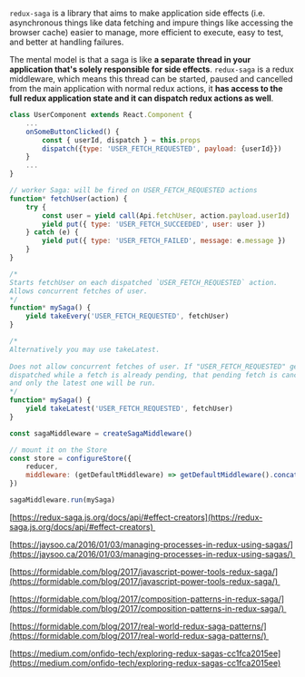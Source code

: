 `redux-saga` is a library that aims to make application side effects (i.e. asynchronous things like data fetching and impure things like accessing the browser cache) easier to manage, more efficient to execute, easy to test, and better at handling failures.

The mental model is that a saga is like **a separate thread in your application that's solely responsible for side effects**. `redux-saga` is a redux middleware, which means this thread can be started, paused and cancelled from the main application with normal redux actions, it **has access to the full redux application state and it can dispatch redux actions as well**.

```js
class UserComponent extends React.Component {  
	...  
	onSomeButtonClicked() {  
		const { userId, dispatch } = this.props  
		dispatch({type: 'USER_FETCH_REQUESTED', payload: {userId}})  
	}  
	...  
}
```

```js  
// worker Saga: will be fired on USER_FETCH_REQUESTED actions  
function* fetchUser(action) {  
	try {  
		const user = yield call(Api.fetchUser, action.payload.userId)  
		yield put({ type: 'USER_FETCH_SUCCEEDED', user: user })  
	} catch (e) {  
		yield put({ type: 'USER_FETCH_FAILED', message: e.message })  
	}  
}

/*  
Starts fetchUser on each dispatched `USER_FETCH_REQUESTED` action.  
Allows concurrent fetches of user.  
*/
function* mySaga() {  
	yield takeEvery('USER_FETCH_REQUESTED', fetchUser)  
}

/*  
Alternatively you may use takeLatest.  
  
Does not allow concurrent fetches of user. If "USER_FETCH_REQUESTED" gets  
dispatched while a fetch is already pending, that pending fetch is cancelled  
and only the latest one will be run.  
*/  
function* mySaga() {  
	yield takeLatest('USER_FETCH_REQUESTED', fetchUser)  
}
```

```js
const sagaMiddleware = createSagaMiddleware()  

// mount it on the Store  
const store = configureStore({  
	reducer,  
	middleware: (getDefaultMiddleware) => getDefaultMiddleware().concat(sagaMiddleware),  
})

sagaMiddleware.run(mySaga)
```



[https://redux-saga.js.org/docs/api/#effect-creators](https://redux-saga.js.org/docs/api/#effect-creators) 

[https://jaysoo.ca/2016/01/03/managing-processes-in-redux-using-sagas/](https://jaysoo.ca/2016/01/03/managing-processes-in-redux-using-sagas/) 

  

[https://formidable.com/blog/2017/javascript-power-tools-redux-saga/](https://formidable.com/blog/2017/javascript-power-tools-redux-saga/) 

[https://formidable.com/blog/2017/composition-patterns-in-redux-saga/](https://formidable.com/blog/2017/composition-patterns-in-redux-saga/) 

[https://formidable.com/blog/2017/real-world-redux-saga-patterns/](https://formidable.com/blog/2017/real-world-redux-saga-patterns/) 

  
[https://medium.com/onfido-tech/exploring-redux-sagas-cc1fca2015ee](https://medium.com/onfido-tech/exploring-redux-sagas-cc1fca2015ee)